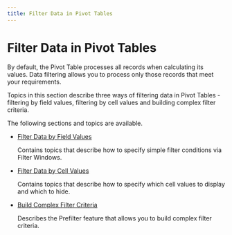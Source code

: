```yaml
---
title: Filter Data in Pivot Tables
---
```

# Filter Data in Pivot Tables
By default, the Pivot Table processes all records when calculating its values. Data filtering allows you to process only those records that meet your requirements.
 

Topics in this section describe three ways of filtering data in Pivot Tables - filtering by field values, filtering by cell values and building complex filter criteria.

The following sections and topics are available.
* [Filter Data by Field Values](../../../../interface-elements-for-desktop/articles/pivot-table/data-presentation/filter-data/filter-data-by-field-values.md)
	
	Contains topics that describe how to specify simple filter conditions via Filter Windows.
* [Filter Data by Cell Values](../../../../interface-elements-for-desktop/articles/pivot-table/data-presentation/filter-data/filter-data-by-cell-values.md)
	
	Contains topics that describe how to specify which cell values to display and which to hide.
* [Build Complex Filter Criteria](../../../../interface-elements-for-desktop/articles/pivot-table/data-presentation/filter-data/build-complex-filter-criteria.md)
	
	Describes the Prefilter feature that allows you to build complex filter criteria.